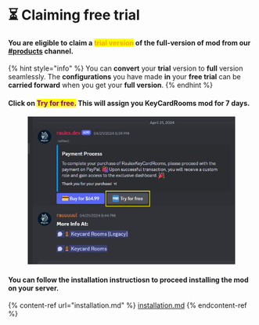 # ⏳ Claiming free trial

#### You are eligible to claim a <mark style="color:orange;">trial version</mark> of the full-version of mod from our [#products](https://discord.com/channels/879567396472500244/1231621287227556001) channel.

{% hint style="info" %}
You can **convert** your **trial** version to **full** version seamlessly. The **configurations** you have made **in** your **free trial** can be **carried forward** when you get your **full version**.
{% endhint %}

#### Click on <mark style="color:purple;">Try for free.</mark> This will assign you KeyCardRooms mod for 7 days.

<figure><img src="../../.gitbook/assets/Untitled (4).png" alt=""><figcaption></figcaption></figure>

#### You can follow the installation instructiosn to proceed installing the mod on your server.

{% content-ref url="installation.md" %}
[installation.md](installation.md)
{% endcontent-ref %}

